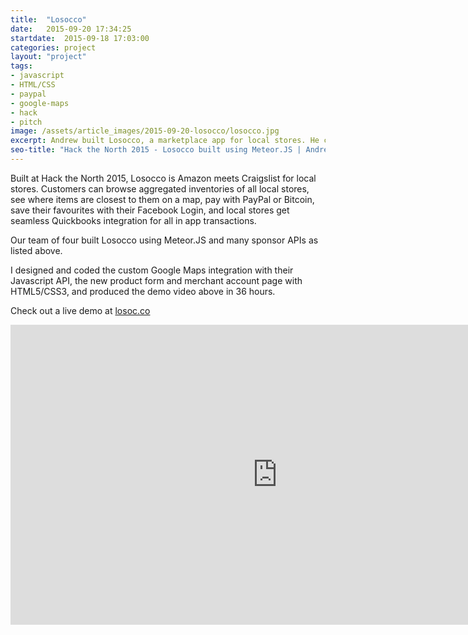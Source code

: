 ```yaml
---
title:  "Losocco"
date:   2015-09-20 17:34:25
startdate:  2015-09-18 17:03:00
categories: project
layout: "project"
tags:
- javascript
- HTML/CSS
- paypal
- google-maps
- hack
- pitch
image: /assets/article_images/2015-09-20-losocco/losocco.jpg
excerpt: Andrew built Losocco, a marketplace app for local stores. He coded the Google Maps integration in javascript, and signup forms & user profiles in HTML/CSS.
seo-title: "Hack the North 2015 - Losocco built using Meteor.JS | Andrew Paradi"
---
```


Built at Hack the North 2015, Losocco is Amazon meets Craigslist for local stores. Customers can browse aggregated inventories of all local stores, see where items are closest to them on a map, pay with PayPal or Bitcoin, save their favourites with their Facebook Login, and local stores get seamless Quickbooks integration for all in app transactions.

Our team of four built Losocco using Meteor.JS and many sponsor APIs as listed above.

I designed and coded the custom Google Maps integration with their Javascript API, the new product form and merchant account page with HTML5/CSS3, and produced the demo video above in 36 hours.

Check out a live demo at <a href="http://losoc.co" target="_blank">losoc.co</a>

<iframe width="853" height="480" src="https://www.youtube-nocookie.com/embed/a3-RnvmDsZ8?rel=0&amp;showinfo=0" frameborder="0" allowfullscreen></iframe>
